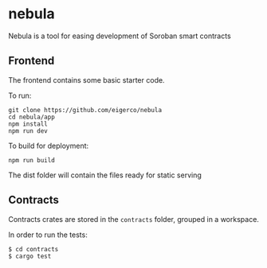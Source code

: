 # nebula
Nebula is a tool for easing development of Soroban smart contracts

## Frontend
The frontend contains some basic starter code.

To run:
```
git clone https://github.com/eigerco/nebula
cd nebula/app
npm install
npm run dev
```

To build for deployment: 
```
npm run build
```
The dist folder will contain the files ready for static serving

## Contracts

Contracts crates are stored in the `contracts` folder, grouped in a workspace.

In order to run the tests:

```
$ cd contracts
$ cargo test
```
